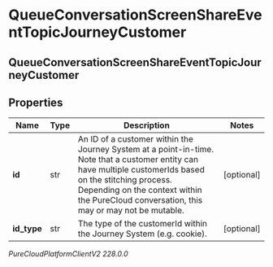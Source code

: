 # QueueConversationScreenShareEventTopicJourneyCustomer

## QueueConversationScreenShareEventTopicJourneyCustomer

## Properties

|Name | Type | Description | Notes|
|------------ | ------------- | ------------- | -------------|
| **id** | str | An ID of a customer within the Journey System at a point-in-time.  Note that a customer entity can have multiple customerIds based on the stitching process.  Depending on the context within the PureCloud conversation, this may or may not be mutable. | [optional] |
| **id_type** | str | The type of the customerId within the Journey System (e.g. cookie). | [optional] |



_PureCloudPlatformClientV2 228.0.0_
